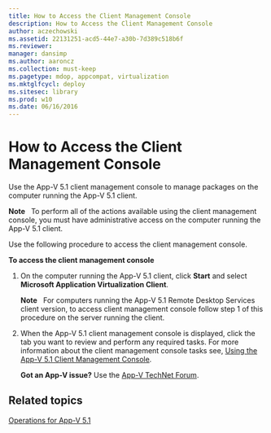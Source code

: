 ```yaml
---
title: How to Access the Client Management Console
description: How to Access the Client Management Console
author: aczechowski
ms.assetid: 22131251-acd5-44e7-a30b-7d389c518b6f
ms.reviewer: 
manager: dansimp
ms.author: aaroncz
ms.collection: must-keep
ms.pagetype: mdop, appcompat, virtualization
ms.mktglfcycl: deploy
ms.sitesec: library
ms.prod: w10
ms.date: 06/16/2016
---
```



# How to Access the Client Management Console


Use the App-V 5.1 client management console to manage packages on the computer running the App-V 5.1 client.

**Note**  
To perform all of the actions available using the client management console, you must have administrative access on the computer running the App-V 5.1 client.

 

Use the following procedure to access the client management console.

**To access the client management console**

1.  On the computer running the App-V 5.1 client, click **Start** and select **Microsoft Application Virtualization Client**.

    **Note**  
    For computers running the App-V 5.1 Remote Desktop Services client version, to access client management console follow step 1 of this procedure on the server running the client.

     

2.  When the App-V 5.1 client management console is displayed, click the tab you want to review and perform any required tasks. For more information about the client management console tasks see, [Using the App-V 5.1 Client Management Console](using-the-app-v-51-client-management-console.md).

    **Got an App-V issue?** Use the [App-V TechNet Forum](https://social.technet.microsoft.com/Forums/home?forum=mdopappv).

## Related topics


[Operations for App-V 5.1](operations-for-app-v-51.md)

 

 





